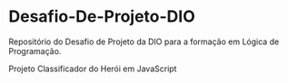 # Desafio-De-Projeto-DIO
Repositório do Desafio de Projeto da DIO para a formação em Lógica de Programação.

Projeto Classificador do Herói em JavaScript
